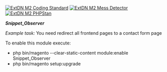 [![ExtDN M2 Coding Standard](https://github.com/eugene-petrov/magento2-observer/actions/workflows/coding-standard.yml/badge.svg?branch=main)](https://github.com/eugene-petrov/magento2-observer/actions/workflows/coding-standard.yml)
[![ExtDN M2 Mess Detector](https://github.com/eugene-petrov/magento2-observer/actions/workflows/mess-detector.yml/badge.svg?branch=main)](https://github.com/eugene-petrov/magento2-observer/actions/workflows/mess-detector.yml)
[![ExtDN M2 PHPStan](https://github.com/eugene-petrov/magento2-observer/actions/workflows/phpstan.yml/badge.svg?branch=main)](https://github.com/eugene-petrov/magento2-observer/actions/workflows/phpstan.yml)

***Snippet_Observer***

_Example task:_ You need redirect all frontend pages to a contact form page

To enable this module execute:
- php bin/magento --clear-static-content module:enable Snippet_Observer
- php bin/magento setup:upgrade
